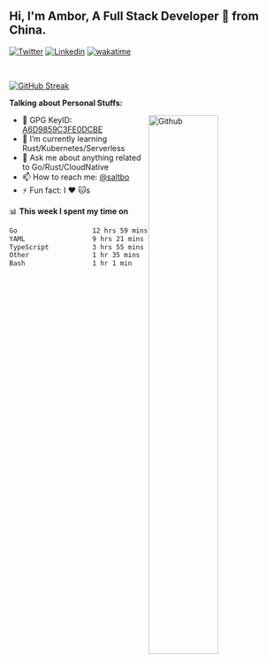 ## Hi, I'm Ambor, A Full Stack Developer 🚀 from China.

[![Twitter](https://img.shields.io/badge/-saltbo-1ca0f1?style=flat&logo=twitter&logoColor=white)](https://twitter.com/rdsaltbo)
[![Linkedin](https://img.shields.io/badge/-saltbo-blue?style=flat&logo=Linkedin&logoColor=white)](https://www.linkedin.com/in/saltbo/)
[![wakatime](https://wakatime.com/badge/user/f82b1c77-faab-48cd-aef5-a12c0aff104b.svg)](https://wakatime.com/@f82b1c77-faab-48cd-aef5-a12c0aff104b)

&nbsp;  

[![GitHub Streak](http://github-readme-streak-stats.herokuapp.com?user=saltbo&hide_border=true&date_format=M%20j%5B%2C%20Y%5D)](https://git.io/streak-stats)

**Talking about Personal Stuffs:**
<!-- Any image aligned to the right. Beware the width  -->
<img width="50%" align="right" alt="Github" src="https://raw.githubusercontent.com/saltbo/saltbo/master/images/git-header.svg" />

- 🤘 GPG KeyID: [A6D9859C3FE0DCBE](https://saltbo.cn/pgp_keys.asc)
- 🌱 I’m currently learning Rust/Kubernetes/Serverless
- 💬 Ask me about anything related to Go/Rust/CloudNative
- 📫 How to reach me: [@saltbo](https://t.me/saltbo)
- ⚡ Fun fact: I :heart: :cat:s


📊 **This week I spent my time on**
<!--START_SECTION:waka-->

```txt
Go                   12 hrs 59 mins  ██████████▓░░░░░░░░░░░░░░   43.07 %
YAML                 9 hrs 21 mins   ███████▓░░░░░░░░░░░░░░░░░   31.03 %
TypeScript           3 hrs 55 mins   ███▒░░░░░░░░░░░░░░░░░░░░░   12.99 %
Other                1 hr 35 mins    █▒░░░░░░░░░░░░░░░░░░░░░░░   05.29 %
Bash                 1 hr 1 min      █░░░░░░░░░░░░░░░░░░░░░░░░   03.42 %
```

<!--END_SECTION:waka-->
